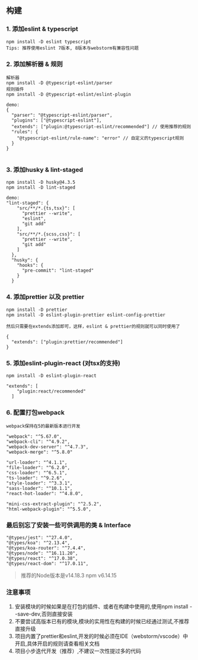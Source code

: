 ## 构建

### 1. 添加eslint & typescript 

```
npm install -D eslint typescript 
Tips: 推荐使用eslint 7版本, 8版本与webstorm有兼容性问题 
```

### 2. 添加解析器 & 规则 

```
解析器
npm install -D @typescript-eslint/parser 
规则插件
npm install -D @typescript-eslint/eslint-plugin

demo:
{
  "parser": "@typescript-eslint/parser",
  "plugins": ["@typescript-eslint"],
  "extends": ["plugin:@typescript-eslint/recommended"] // 使用推荐的规则
  "rules": {
    "@typescript-eslint/rule-name": "error" // 自定义的typescript规则
  }
}
 
```

### 3. 添加husky & lint-staged 

```
npm install -D husky@4.3.5
npm install -D lint-staged

demo: 
"lint-staged": {
    "src/**/*.{ts,tsx}": [
      "prettier --write",
      "eslint",
      "git add"
    ],
    "src/**/*.{scss,css}": [
      "prettier --write",
      "git add"
    ]
  },
  "husky": {
    "hooks": {
      "pre-commit": "lint-staged"
    }
  }

```

### 4. 添加prettier 以及 prettier

```
npm install -D prettier 
npm install -D eslint-plugin-prettier eslint-config-prettier

然后只需要在extends添加即可，这样，eslint & prettier的规则就可以同时使用了

{
  "extends": ["plugin:prettier/recommended"]
}

```


### 5. 添加eslint-plugin-react (对tsx的支持)
```
npm install -D eslint-plugin-react

"extends": [
    "plugin:react/recommended"
  ]
```


### 6. 配置打包webpack 

```
webpack保持在5的最新版本进行开发

"webpack": "^5.67.0",
"webpack-cli": "^4.9.2",
"webpack-dev-server": "^4.7.3",
"webpack-merge": "^5.8.0"

"url-loader": "^4.1.1",
"file-loader": "^6.2.0",
"css-loader": "^6.5.1",
"ts-loader": "^9.2.6",
"style-loader": "^3.3.1",
"sass-loader": "^10.1.1",
"react-hot-loader": "^4.8.0",

"mini-css-extract-plugin": "^2.5.2",
"html-webpack-plugin": "^5.5.0",

```

### 最后别忘了安装一些可供调用的类 & Interface 

```
"@types/jest": "^27.4.0",
"@types/koa": "^2.13.4",
"@types/koa-router": "^7.4.4",
"@types/node": "^16.11.20",
"@types/react": "^17.0.38",
"@types/react-dom": "^17.0.11",
```

> 推荐的Node版本是v14.18.3  npm v6.14.15

### 注意事项

1. 安装模块的时候如果是在打包的插件、或者在构建中使用的,使用npm install --save-dev,否则直接安装
2. 不要尝试高版本已有的模块,模块的实用性在构建的时候已经通过测试,不推荐直接升级
3. 项目内置了prettier和eslint,开发的时候必须在IDE（webstorm/vscode）中开启,具体开启的规则请查看相关文档
4. 项目小步迭代开发（推荐）,不建议一次性提过多的代码

